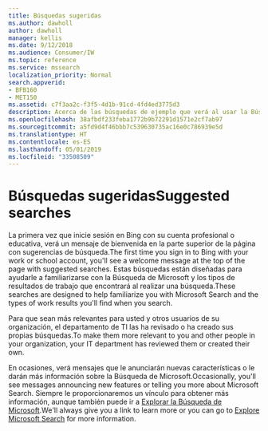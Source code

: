 ```yaml
---
title: Búsquedas sugeridas
ms.author: dawholl
author: dawholl
manager: kellis
ms.date: 9/12/2018
ms.audience: Consumer/IW
ms.topic: reference
ms.service: mssearch
localization_priority: Normal
search.appverid:
- BFB160
- MET150
ms.assetid: c7f3aa2c-f3f5-4d1b-91cd-4fd4ed3775d3
description: Acerca de las búsquedas de ejemplo que verá al usar la Búsqueda de Microsoft
ms.openlocfilehash: 38afbdf233feba1772b9b72291d1571e2cf7ab97
ms.sourcegitcommit: a5fd9d4f46bbb7c539630735ac16e0c786939e5d
ms.translationtype: HT
ms.contentlocale: es-ES
ms.lasthandoff: 05/01/2019
ms.locfileid: "33508509"
---
```

# <a name="suggested-searches"></a><span data-ttu-id="9d1dd-103">Búsquedas sugeridas</span><span class="sxs-lookup"><span data-stu-id="9d1dd-103">Suggested searches</span></span>

<span data-ttu-id="9d1dd-104">La primera vez que inicie sesión en Bing con su cuenta profesional o educativa, verá un mensaje de bienvenida en la parte superior de la página con sugerencias de búsqueda.</span><span class="sxs-lookup"><span data-stu-id="9d1dd-104">The first time you sign in to Bing with your work or school account, you'll see a welcome message at the top of the page with suggested searches.</span></span> <span data-ttu-id="9d1dd-105">Estas búsquedas están diseñadas para ayudarle a familiarizarse con la Búsqueda de Microsoft y los tipos de resultados de trabajo que encontrará al realizar una búsqueda.</span><span class="sxs-lookup"><span data-stu-id="9d1dd-105">These searches are designed to help familiarize you with Microsoft Search and the types of work results you'll find when you search.</span></span>
  
<span data-ttu-id="9d1dd-106">Para que sean más relevantes para usted y otros usuarios de su organización, el departamento de TI las ha revisado o ha creado sus propias búsquedas.</span><span class="sxs-lookup"><span data-stu-id="9d1dd-106">To make them more relevant to you and other people in your organization, your IT department has reviewed them or created their own.</span></span>
  
<span data-ttu-id="9d1dd-107">En ocasiones, verá mensajes que le anunciarán nuevas características o le darán más información sobre la Búsqueda de Microsoft.</span><span class="sxs-lookup"><span data-stu-id="9d1dd-107">Occasionally, you'll see messages announcing new features or telling you more about Microsoft Search.</span></span> <span data-ttu-id="9d1dd-108">Siempre le proporcionaremos un vínculo para obtener más información, aunque también puede ir a [Explorar la Búsqueda de Microsoft](https://www.bing.com/business/explore).</span><span class="sxs-lookup"><span data-stu-id="9d1dd-108">We'll always give you a link to learn more or you can go to [Explore Microsoft Search](https://www.bing.com/business/explore) for more information.</span></span> 

  

